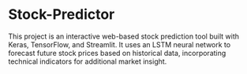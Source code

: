# Stock-Predictor
This project is an interactive web-based stock prediction tool built with Keras, TensorFlow, and Streamlit. It uses an LSTM neural network to forecast future stock prices based on historical data, incorporating technical indicators for additional market insight.
